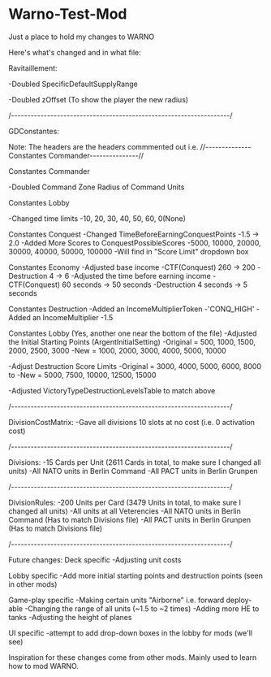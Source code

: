 # Warno-Test-Mod

Just a place to hold my changes to WARNO

Here's what's changed and in what file:

Ravitaillement:

-Doubled SpecificDefaultSupplyRange

-Doubled zOffset (To show the player the new radius)

/-------------------------------------------------------------------/

GDConstantes:

Note: The headers are the headers commmented out i.e. //--------------Constantes Commander---------------//

Constantes Commander

-Doubled Command Zone Radius of Command Units

Constantes Lobby

-Changed time limits
 -10, 20, 30, 40, 50, 60, 0(None)

Constantes Conquest
-Changed TimeBeforeEarningConquestPoints
 -1.5 -> 2.0
-Added More Scores to ConquestPossibleScores
 -5000, 10000, 20000, 30000, 40000, 50000, 100000
 -Will find in "Score Limit" dropdown box

Constantes Economy
-Adjusted base income
 -CTF(Conquest) 260 -> 200
 -Destruction 4 -> 6
-Adjusted the time before earning income
 -CTF(Conquest) 60 seconds -> 50 seconds
 -Destruction 4 seconds -> 5 seconds

Constantes Destruction
-Added an IncomeMultiplierToken
 -'CONQ_HIGH'
-Added an IncomeMultiplier
 -1.5

Constantes Lobby (Yes, another one near the bottom of the file)
-Adjusted the Initial Starting Points (ArgentInitialSetting)
 -Original = 500, 1000, 1500, 2000, 2500, 3000
 -New = 1000, 2000, 3000, 4000, 5000, 10000

-Adjust Destruction Score Limits
 -Original = 3000, 4000, 5000, 6000, 8000 to
 -New = 5000, 7500, 10000, 12500, 15000

-Adjusted VictoryTypeDestructionLevelsTable to match above

/-------------------------------------------------------------------/

DivisionCostMatrix:
-Gave all divisions 10 slots at no cost (i.e. 0 activation cost)

/-------------------------------------------------------------------/

Divisions:
-15 Cards per Unit (2611 Cards in total, to make sure I changed all units)
-All NATO units in Berlin Command
-All PACT units in Berlin Grunpen

/-------------------------------------------------------------------/

DivisionRules:
-200 Units per Card (3479 Units in total, to make sure I changed all units)
-All units at all Veterencies
-All NATO units in Berlin Command (Has to match Divisions file)
-All PACT units in Berlin Grunpen (Has to match Divisions file)

/-------------------------------------------------------------------/

Future changes:
Deck specific
-Adjusting unit costs

Lobby specific
-Add more initial starting points and destruction points (seen in other mods)

Game-play specific
-Making certain units "Airborne" i.e. forward deploy-able
-Changing the range of all units (~1.5 to ~2 times)
-Adding more HE to tanks
-Adjusting the height of planes

UI specific
-attempt to add drop-down boxes in the lobby for mods (we'll see)

Inspiration for these changes come from other mods. Mainly used to learn how to mod WARNO.
